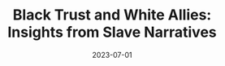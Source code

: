 ---
title: "Black Trust and White Allies: Insights from Slave Narratives"
collection: publications
category: manuscripts
permalink: /publication/2023-07-01-black-trust
excerpt: 'In this article, we explore two related questions. First, under what conditions, if any, can a Black person trust a white person to be a reliable ally in the context of a society founded on racial slavery? Second, under what conditions, if any, can a Black person trust a white person to be a reliable ally in the context of a white supremacist society?'
date: 2023-07-01
venue: 'Social Philosophy Today'
slidesurl: #'http://academicpages.github.io/files/slides1.pdf'
paperurl: 'https://philpapers.org/archive/LAREVA.pdf'
citation: 'Graham, Kevin M., Anaja Arthur, Ali Griswold, Beau Kearns, Quinlyn Klade, Maddox Larson, and Suraya Wayne. (2023). &quot;Black trust and white allies: Insights from slave narratives.&quot; <i>Social Philosophy Today</i>. 39: 183-195.'
---
